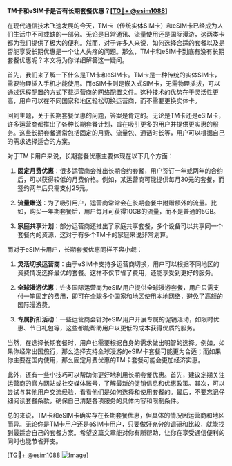 **TM卡和eSIM卡是否有长期套餐优惠？[[TG💪+ @esim1088](https://t.me/s/esim1088)]**

在现代通信技术飞速发展的今天，TM卡（传统实体SIM卡）和eSIM卡已经成为人们生活中不可或缺的一部分。无论是日常通讯、流量使用还是国际漫游，这两类卡都为我们提供了极大的便利。然而，对于许多人来说，如何选择合适的套餐以及是否能享受长期优惠是一个让人头疼的问题。那么，TM卡和eSIM卡到底有没有长期套餐优惠呢？本文将为你详细解答这一疑问。

首先，我们来了解一下什么是TM卡和eSIM卡。TM卡是一种传统的实体SIM卡，需要物理插入手机才能使用。而eSIM卡则是嵌入式SIM卡，无需物理插拔，可以通过远程配置的方式下载运营商的网络配置文件。这种技术的优势在于灵活性更高，用户可以在不同国家和地区轻松切换运营商，而不需要更换实体卡。

回到主题，关于长期套餐优惠的问题，答案是肯定的。无论是TM卡还是eSIM卡，许多运营商都推出了各种长期套餐计划，旨在吸引更多的用户并提供更实惠的服务。这些长期套餐通常包括固定的月费、流量包、通话时长等，用户可以根据自己的需求选择适合的方案。

对于TM卡用户来说，长期套餐优惠主要体现在以下几个方面：

1. **固定月费优惠**：很多运营商会推出长期合约套餐，用户签订一年或两年的合约后，可以获得较低的月费价格。例如，某运营商可能提供每月30元的套餐，而签约两年后只需支付25元。

2. **流量赠送**：为了吸引用户，运营商常常会在长期套餐中附赠额外的流量。比如，购买一年期套餐后，用户每月可获得10GB的流量，而不是普通的5GB。

3. **家庭共享计划**：部分运营商还推出了家庭共享套餐，多个设备可以共享同一个套餐内的资源，这对于有多个TM卡的家庭来说非常划算。

而对于eSIM卡用户，长期套餐优惠同样不容小觑：

1. **灵活切换运营商**：由于eSIM卡支持多运营商切换，用户可以根据不同地区的资费情况选择最优的套餐。这样不仅节省了费用，还能享受到更好的服务。

2. **全球漫游优惠**：许多国际运营商为eSIM用户提供全球漫游套餐，用户只需支付一笔固定的费用，即可在全球多个国家和地区使用本地网络，避免了高额的国际漫游费。

3. **专属折扣活动**：一些运营商会针对eSIM用户开展专属的促销活动，如限时优惠、节日礼包等，这些都能帮助用户以更低的成本获得优质的服务。

当然，在选择长期套餐时，用户也需要根据自身的需求做出明智的选择。例如，如果你经常出国旅行，那么选择支持全球漫游的eSIM卡套餐可能更为合适；而如果你主要在国内使用，那么固定月费优惠的TM卡套餐可能会更加经济实惠。

此外，还有一些小技巧可以帮助你更好地利用长期套餐优惠。首先，建议定期关注运营商的官方网站或社交媒体账号，了解最新的促销信息和优惠政策。其次，可以尝试与其他用户交流经验，看看他们是如何选择和使用套餐的。最后，不要忘记仔细阅读套餐条款，确保自己清楚各项服务的具体内容和限制条件。

总的来说，TM卡和eSIM卡确实存在长期套餐优惠，但具体的情况因运营商和地区而异。无论你是TM卡用户还是eSIM卡用户，只要做好充分的调研和比较，就能找到最适合自己的套餐方案。希望这篇文章能对你有所帮助，让你在享受通信便利的同时也能节省开支。

[[TG💪+ @esim1088](https://t.me/s/esim1088) ![Image](https://i.postimg.cc/4NQfJmqS/Snipaste-2025-05-13-00-14-12.png)]